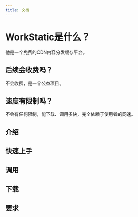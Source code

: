 ```yaml
---
title: 文档
---
```

# WorkStatic是什么？
他是一个免费的CDN内容分发缓存平台。
## 后续会收费吗？
不会收费，是一个公益项目。
## 速度有限制吗？
不会有任何限制，能下载、调用多快，完全依赖于使用者的网速。
## 介绍
## 快速上手
## 调用
## 下载
## 要求
